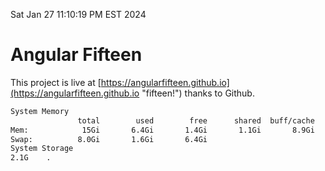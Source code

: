 Sat Jan 27 11:10:19 PM EST 2024

# Angular Fifteen


This project is live at [https://angularfifteen.github.io](https://angularfifteen.github.io "fifteen!") thanks to Github.

```bash
System Memory
               total        used        free      shared  buff/cache   available
Mem:            15Gi       6.4Gi       1.4Gi       1.1Gi       8.9Gi       8.9Gi
Swap:          8.0Gi       1.6Gi       6.4Gi
System Storage
2.1G	.
